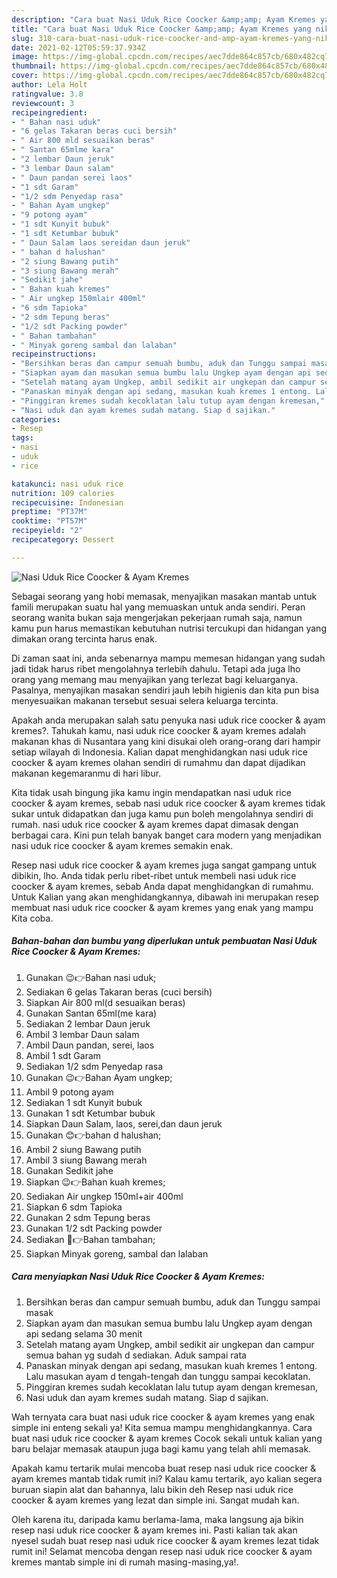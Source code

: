 ```yaml
---
description: "Cara buat Nasi Uduk Rice Coocker &amp;amp; Ayam Kremes yang nikmat Untuk Jualan"
title: "Cara buat Nasi Uduk Rice Coocker &amp;amp; Ayam Kremes yang nikmat Untuk Jualan"
slug: 310-cara-buat-nasi-uduk-rice-coocker-and-amp-ayam-kremes-yang-nikmat-untuk-jualan
date: 2021-02-12T05:59:37.934Z
image: https://img-global.cpcdn.com/recipes/aec7dde864c857cb/680x482cq70/nasi-uduk-rice-coocker-ayam-kremes-foto-resep-utama.jpg
thumbnail: https://img-global.cpcdn.com/recipes/aec7dde864c857cb/680x482cq70/nasi-uduk-rice-coocker-ayam-kremes-foto-resep-utama.jpg
cover: https://img-global.cpcdn.com/recipes/aec7dde864c857cb/680x482cq70/nasi-uduk-rice-coocker-ayam-kremes-foto-resep-utama.jpg
author: Lela Holt
ratingvalue: 3.8
reviewcount: 3
recipeingredient:
- " Bahan nasi uduk"
- "6 gelas Takaran beras cuci bersih"
- " Air 800 mld sesuaikan beras"
- " Santan 65mlme kara"
- "2 lembar Daun jeruk"
- "3 lembar Daun salam"
- " Daun pandan serei laos"
- "1 sdt Garam"
- "1/2 sdm Penyedap rasa"
- " Bahan Ayam ungkep"
- "9 potong ayam"
- "1 sdt Kunyit bubuk"
- "1 sdt Ketumbar bubuk"
- " Daun Salam laos sereidan daun jeruk"
- " bahan d halushan"
- "2 siung Bawang putih"
- "3 siung Bawang merah"
- "Sedikit jahe"
- " Bahan kuah kremes"
- " Air ungkep 150mlair 400ml"
- "6 sdm Tapioka"
- "2 sdm Tepung beras"
- "1/2 sdt Packing powder"
- " Bahan tambahan"
- " Minyak goreng sambal dan lalaban"
recipeinstructions:
- "Bersihkan beras dan campur semuah bumbu, aduk dan Tunggu sampai masak"
- "Siapkan ayam dan masukan semua bumbu lalu Ungkep ayam dengan api sedang selama 30 menit"
- "Setelah matang ayam Ungkep, ambil sedikit air ungkepan dan campur semua bahan yg sudah d sediakan. Aduk sampai rata"
- "Panaskan minyak dengan api sedang, masukan kuah kremes 1 entong. Lalu masukan ayam d tengah-tengah dan tunggu sampai kecoklatan."
- "Pinggiran kremes sudah kecoklatan lalu tutup ayam dengan kremesan,"
- "Nasi uduk dan ayam kremes sudah matang. Siap d sajikan."
categories:
- Resep
tags:
- nasi
- uduk
- rice

katakunci: nasi uduk rice 
nutrition: 109 calories
recipecuisine: Indonesian
preptime: "PT37M"
cooktime: "PT57M"
recipeyield: "2"
recipecategory: Dessert

---
```



![Nasi Uduk Rice Coocker &amp; Ayam Kremes](https://img-global.cpcdn.com/recipes/aec7dde864c857cb/680x482cq70/nasi-uduk-rice-coocker-ayam-kremes-foto-resep-utama.jpg)

Sebagai seorang yang hobi memasak, menyajikan masakan mantab untuk famili merupakan suatu hal yang memuaskan untuk anda sendiri. Peran seorang  wanita bukan saja mengerjakan pekerjaan rumah saja, namun kamu pun harus memastikan kebutuhan nutrisi tercukupi dan hidangan yang dimakan orang tercinta harus enak.

Di zaman  saat ini, anda sebenarnya mampu memesan hidangan yang sudah jadi tidak harus ribet mengolahnya terlebih dahulu. Tetapi ada juga lho orang yang memang mau menyajikan yang terlezat bagi keluarganya. Pasalnya, menyajikan masakan sendiri jauh lebih higienis dan kita pun bisa menyesuaikan makanan tersebut sesuai selera keluarga tercinta. 



Apakah anda merupakan salah satu penyuka nasi uduk rice coocker &amp; ayam kremes?. Tahukah kamu, nasi uduk rice coocker &amp; ayam kremes adalah makanan khas di Nusantara yang kini disukai oleh orang-orang dari hampir setiap wilayah di Indonesia. Kalian dapat menghidangkan nasi uduk rice coocker &amp; ayam kremes olahan sendiri di rumahmu dan dapat dijadikan makanan kegemaranmu di hari libur.

Kita tidak usah bingung jika kamu ingin mendapatkan nasi uduk rice coocker &amp; ayam kremes, sebab nasi uduk rice coocker &amp; ayam kremes tidak sukar untuk didapatkan dan juga kamu pun boleh mengolahnya sendiri di rumah. nasi uduk rice coocker &amp; ayam kremes dapat dimasak dengan berbagai cara. Kini pun telah banyak banget cara modern yang menjadikan nasi uduk rice coocker &amp; ayam kremes semakin enak.

Resep nasi uduk rice coocker &amp; ayam kremes juga sangat gampang untuk dibikin, lho. Anda tidak perlu ribet-ribet untuk membeli nasi uduk rice coocker &amp; ayam kremes, sebab Anda dapat menghidangkan di rumahmu. Untuk Kalian yang akan menghidangkannya, dibawah ini merupakan resep membuat nasi uduk rice coocker &amp; ayam kremes yang enak yang mampu Kita coba.

<!--inarticleads1-->

##### Bahan-bahan dan bumbu yang diperlukan untuk pembuatan Nasi Uduk Rice Coocker &amp; Ayam Kremes:

1. Gunakan  😉👉Bahan nasi uduk;
1. Sediakan 6 gelas Takaran beras (cuci bersih)
1. Siapkan  Air 800 ml(d sesuaikan beras)
1. Gunakan  Santan 65ml(me kara)
1. Sediakan 2 lembar Daun jeruk
1. Ambil 3 lembar Daun salam
1. Ambil  Daun pandan, serei, laos
1. Ambil 1 sdt Garam
1. Sediakan 1/2 sdm Penyedap rasa
1. Gunakan  😉👉Bahan Ayam ungkep;
1. Ambil 9 potong ayam
1. Sediakan 1 sdt Kunyit bubuk
1. Gunakan 1 sdt Ketumbar bubuk
1. Siapkan  Daun Salam, laos, serei,dan daun jeruk
1. Gunakan  😊👉bahan d halushan;
1. Ambil 2 siung Bawang putih
1. Ambil 3 siung Bawang merah
1. Gunakan Sedikit jahe
1. Siapkan  😉👉Bahan kuah kremes;
1. Sediakan  Air ungkep 150ml+air 400ml
1. Siapkan 6 sdm Tapioka
1. Gunakan 2 sdm Tepung beras
1. Gunakan 1/2 sdt Packing powder
1. Sediakan  🤗👉Bahan tambahan;
1. Siapkan  Minyak goreng, sambal dan lalaban




<!--inarticleads2-->

##### Cara menyiapkan Nasi Uduk Rice Coocker &amp; Ayam Kremes:

1. Bersihkan beras dan campur semuah bumbu, aduk dan Tunggu sampai masak
1. Siapkan ayam dan masukan semua bumbu lalu Ungkep ayam dengan api sedang selama 30 menit
1. Setelah matang ayam Ungkep, ambil sedikit air ungkepan dan campur semua bahan yg sudah d sediakan. Aduk sampai rata
1. Panaskan minyak dengan api sedang, masukan kuah kremes 1 entong. Lalu masukan ayam d tengah-tengah dan tunggu sampai kecoklatan.
1. Pinggiran kremes sudah kecoklatan lalu tutup ayam dengan kremesan,
1. Nasi uduk dan ayam kremes sudah matang. Siap d sajikan.




Wah ternyata cara buat nasi uduk rice coocker &amp; ayam kremes yang enak simple ini enteng sekali ya! Kita semua mampu menghidangkannya. Cara buat nasi uduk rice coocker &amp; ayam kremes Cocok sekali untuk kalian yang baru belajar memasak ataupun juga bagi kamu yang telah ahli memasak.

Apakah kamu tertarik mulai mencoba buat resep nasi uduk rice coocker &amp; ayam kremes mantab tidak rumit ini? Kalau kamu tertarik, ayo kalian segera buruan siapin alat dan bahannya, lalu bikin deh Resep nasi uduk rice coocker &amp; ayam kremes yang lezat dan simple ini. Sangat mudah kan. 

Oleh karena itu, daripada kamu berlama-lama, maka langsung aja bikin resep nasi uduk rice coocker &amp; ayam kremes ini. Pasti kalian tak akan nyesel sudah buat resep nasi uduk rice coocker &amp; ayam kremes lezat tidak rumit ini! Selamat mencoba dengan resep nasi uduk rice coocker &amp; ayam kremes mantab simple ini di rumah masing-masing,ya!.

